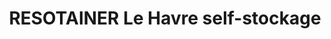 ---
title: "RESOTAINER Le Havre self-stockage"
url: /gonfreville-lorcher/resotainer-le-havre-self-stockage/
shop: Mieten
---